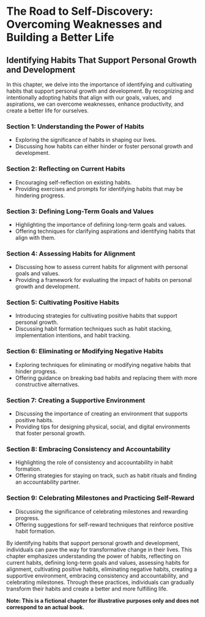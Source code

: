 The Road to Self-Discovery: Overcoming Weaknesses and Building a Better Life
============================================================================

Identifying Habits That Support Personal Growth and Development
--------------------------------------------------------------------------

In this chapter, we delve into the importance of identifying and cultivating habits that support personal growth and development. By recognizing and intentionally adopting habits that align with our goals, values, and aspirations, we can overcome weaknesses, enhance productivity, and create a better life for ourselves.

### Section 1: Understanding the Power of Habits

* Exploring the significance of habits in shaping our lives.
* Discussing how habits can either hinder or foster personal growth and development.

### Section 2: Reflecting on Current Habits

* Encouraging self-reflection on existing habits.
* Providing exercises and prompts for identifying habits that may be hindering progress.

### Section 3: Defining Long-Term Goals and Values

* Highlighting the importance of defining long-term goals and values.
* Offering techniques for clarifying aspirations and identifying habits that align with them.

### Section 4: Assessing Habits for Alignment

* Discussing how to assess current habits for alignment with personal goals and values.
* Providing a framework for evaluating the impact of habits on personal growth and development.

### Section 5: Cultivating Positive Habits

* Introducing strategies for cultivating positive habits that support personal growth.
* Discussing habit formation techniques such as habit stacking, implementation intentions, and habit tracking.

### Section 6: Eliminating or Modifying Negative Habits

* Exploring techniques for eliminating or modifying negative habits that hinder progress.
* Offering guidance on breaking bad habits and replacing them with more constructive alternatives.

### Section 7: Creating a Supportive Environment

* Discussing the importance of creating an environment that supports positive habits.
* Providing tips for designing physical, social, and digital environments that foster personal growth.

### Section 8: Embracing Consistency and Accountability

* Highlighting the role of consistency and accountability in habit formation.
* Offering strategies for staying on track, such as habit rituals and finding an accountability partner.

### Section 9: Celebrating Milestones and Practicing Self-Reward

* Discussing the significance of celebrating milestones and rewarding progress.
* Offering suggestions for self-reward techniques that reinforce positive habit formation.

By identifying habits that support personal growth and development, individuals can pave the way for transformative change in their lives. This chapter emphasizes understanding the power of habits, reflecting on current habits, defining long-term goals and values, assessing habits for alignment, cultivating positive habits, eliminating negative habits, creating a supportive environment, embracing consistency and accountability, and celebrating milestones. Through these practices, individuals can gradually transform their habits and create a better and more fulfilling life.

**Note: This is a fictional chapter for illustrative purposes only and does not correspond to an actual book.**
